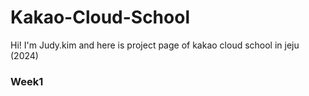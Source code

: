 # Kakao-Cloud-School

Hi! I'm Judy.kim and here is project page of kakao cloud school in jeju (2024) 

### Week1



